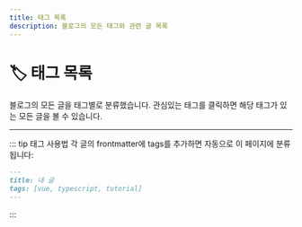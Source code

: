 ```yaml
---
title: 태그 목록
description: 블로그의 모든 태그와 관련 글 목록
---
```


# 🏷️ 태그 목록

블로그의 모든 글을 태그별로 분류했습니다. 관심있는 태그를 클릭하면 해당 태그가 있는 모든 글을 볼 수 있습니다.

<TagList />

---

::: tip 태그 사용법
각 글의 frontmatter에 tags를 추가하면 자동으로 이 페이지에 분류됩니다:

```markdown
---
title: 내 글
tags: [vue, typescript, tutorial]
---
```

:::
